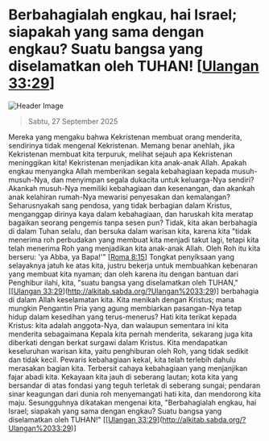 
# Berbahagialah engkau, hai Israel; siapakah yang sama dengan engkau? Suatu bangsa yang diselamatkan oleh TUHAN! [[Ulangan 33:29](http://alkitab.sabda.org/?Ulangan%2033:29)]

![Header Image](https://alkitab.app/slice/sunrise.jpg)

> Sabtu, 27 September 2025

Mereka yang mengaku bahwa Kekristenan membuat orang menderita, sendirinya tidak mengenal Kekristenan. Memang benar anehlah, jika Kekristenan membuat kita terpuruk, melihat sejauh apa Kekristenan meninggikan kita! Kekristenan menjadikan kita anak-anak Allah. Apakah engkau menyangka Allah memberikan segala kebahagiaan kepada musuh-musuh-Nya, dan menyimpan segala dukacita untuk keluarga-Nya sendiri? Akankah musuh-Nya memiliki kebahagiaan dan kesenangan, dan akankah anak kelahiran rumah-Nya mewarisi penyesakan dan kemalangan? Seharusnyakah sang pendosa, yang tidak berbagian dalam Kristus, menganggap dirinya kaya dalam kebahagiaan, dan haruskah kita meratap bagaikan seorang pengemis tanpa sesen pun? Tidak, kita akan berbahagia di dalam Tuhan selalu, dan bersuka dalam warisan kita, karena kita "tidak menerima roh perbudakan yang membuat kita menjadi takut lagi, tetapi kita telah menerima Roh yang menjadikan kita anak-anak Allah. Oleh Roh itu kita berseru: 'ya Abba, ya Bapa!'" [[Roma 8:15](http://alkitab.sabda.org/?Roma%208:15)] Tongkat penyiksaan yang selayaknya jatuh ke atas kita, justru bekerja untuk membuahkan kebenaran yang membuat kita nyaman; dan oleh karena itu dengan bantuan dari Penghibur ilahi, kita, "suatu bangsa yang diselamatkan oleh TUHAN," [[[Ulangan 33:29](http://alkitab.sabda.org/?Ulangan%2033:29)](http://alkitab.sabda.org/?Ulangan%2033:29)] berbahagia di dalam Allah keselamatan kita. Kita menikah dengan Kristus; mana mungkin Pengantin Pria yang agung membiarkan pasangan-Nya tetap hidup dalam kesedihan yang terus-menerus? Hati kita terikat kepada Kristus: kita adalah anggota-Nya, dan walaupun sementara ini kita menderita sebagaimana Kepala kita pernah menderita, sekarang juga kita diberkati dengan berkat surgawi dalam Kristus. Kita mendapatkan keseluruhan warisan kita, yaitu penghiburan oleh Roh, yang tidak sedikit dan tidak kecil. Pewaris kebahagiaan kekal, kita telah terlebih dahulu merasakan bagian kita. Terbersit cahaya kebahagiaan yang menjanjikan fajar abadi kita. Kekayaan kita jauh di seberang lautan; kota kita yang bersandar di atas fondasi yang teguh terletak di seberang sungai; pendaran sinar keagungan dari dunia roh menyemangati hati kita, dan mendorong kita maju. Sesungguhnya dikatakan mengenai kita, "Berbahagialah engkau, hai Israel; siapakah yang sama dengan engkau? Suatu bangsa yang diselamatkan oleh TUHAN!" [[[Ulangan 33:29](http://alkitab.sabda.org/?Ulangan%2033:29)](http://alkitab.sabda.org/?Ulangan%2033:29)]
    